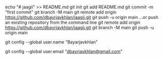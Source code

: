 echo "# jaagii" >> README.md
git init
git add README.md
git commit -m "first commit"
git branch -M main
git remote add origin https://github.com/dbayrjavkhlan/jaagii.git
git push -u origin main
…or push an existing repository from the command line
git remote add origin https://github.com/dbayrjavkhlan/jaagii.git
git branch -M main
git push -u origin main



git config --global user.name "Bayarjavkhlan"

git config --global user.email "dbayrjavkhlan@gmail.com"